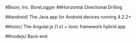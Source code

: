 #Bison, Inc. BoreLogger
##Horizontal Directional Drilling

##android/
The Java app for Android devices running 4.2.2+

##ionic/
The Angular.js (1.x) + Ionic framework hybrid app

##nodejs/
Back-end